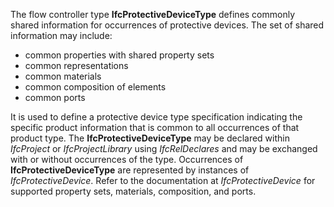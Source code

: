 The flow controller type **IfcProtectiveDeviceType** defines commonly shared information for occurrences of protective devices. The set of shared information may include:

* common properties with shared property sets
* common representations
* common materials
* common composition of elements
* common ports

It is used to define a protective device type specification indicating the specific product information that is common to all occurrences of that product type. The **IfcProtectiveDeviceType** may be declared within _IfcProject_ or _IfcProjectLibrary_ using _IfcRelDeclares_ and may be exchanged with or without occurrences of the type. Occurrences of **IfcProtectiveDeviceType** are represented by instances of _IfcProtectiveDevice_. Refer to the documentation at _IfcProtectiveDevice_ for supported property sets, materials, composition, and ports.
